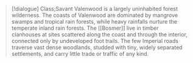 >[!dialogue] Class;Savant
>Valenwood is a largely uninhabited forest wilderness. The coasts of Valenwood are dominated by mangrove swamps and tropical rain forests, while heavy rainfalls nurture the temperate inland rain forests. The [[Bosmer]] live in timber clanhouses at sites scattered along the coast and through the interior, connected only by undeveloped foot trails. The few Imperial roads traverse vast dense woodlands, studded with tiny, widely separated settlements, and carry little trade or traffic of any kind.

